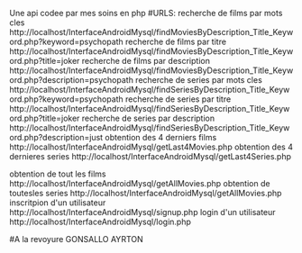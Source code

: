 Une api codee par mes soins en php
#URLS: recherche de films par mots cles http://localhost/InterfaceAndroidMysql/findMoviesByDescription_Title_Keyword.php?keyword=psychopath recherche de films par titre http://localhost/InterfaceAndroidMysql/findMoviesByDescription_Title_Keyword.php?title=joker recherche de films par description http://localhost/InterfaceAndroidMysql/findMoviesByDescription_Title_Keyword.php?description=psychopath recherche de series par mots cles http://localhost/InterfaceAndroidMysql/findSeriesByDescription_Title_Keyword.php?keyword=psychopath recherche de series par titre http://localhost/InterfaceAndroidMysql/findSeriesByDescription_Title_Keyword.php?title=joker recherche de series par description http://localhost/InterfaceAndroidMysql/findSeriesByDescription_Title_Keyword.php?description=just obtention des 4 derniers films http://localhost/InterfaceAndroidMysql/getLast4Movies.php obtention des 4 dernieres series http://localhost/InterfaceAndroidMysql/getLast4Series.php

obtention de tout les films http://localhost/InterfaceAndroidMysql/getAllMovies.php obtention de toutesles series http://localhost/InterfaceAndroidMysql/getAllMovies.php inscritpion d'un utilisateur http://localhost/InterfaceAndroidMysql/signup.php login d'un utilisateur http://localhost/InterfaceAndroidMysql/login.php

#A la revoyure GONSALLO AYRTON